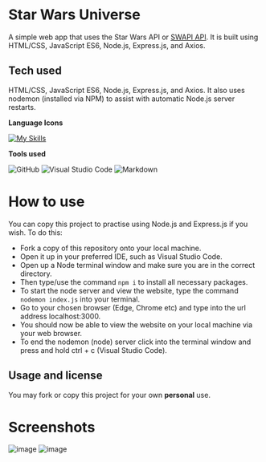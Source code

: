 # Star Wars Universe
A simple web app that uses the Star Wars API or [SWAPI API](https://swapi.dev/). It is built using HTML/CSS, JavaScript ES6, Node.js, Express.js, and Axios.

## Tech used

HTML/CSS, JavaScript ES6, Node.js, Express.js, and Axios.
It also uses nodemon (installed via NPM) to assist with automatic Node.js server restarts.

**Language Icons**

[![My Skills](https://skillicons.dev/icons?i=html,css,js,nodejs,express,git&perline=9)](https://skillicons.dev)

**Tools used**

![GitHub](https://camo.githubusercontent.com/cca71357fe98ec5f8cd6ebab9044ad2901f4b64ebda379ac81608ed9f1caa1a0/68747470733a2f2f696d672e736869656c64732e696f2f7374617469632f76313f7374796c653d666f722d7468652d6261646765266d6573736167653d47697448756226636f6c6f723d313831373137266c6f676f3d476974487562266c6f676f436f6c6f723d464646464646266c6162656c3d) ![Visual Studio Code](https://img.shields.io/badge/Visual%20Studio%20Code-0078d7.svg?style=for-the-badge&logo=visual-studio-code&logoColor=white) ![Markdown](https://img.shields.io/badge/markdown-%23000000.svg?style=for-the-badge&logo=markdown&logoColor=white)

# How to use

You can copy this project to practise using Node.js and Express.js if you wish. To do this:
- Fork a copy of this repository onto your local machine.
- Open it up in your preferred IDE, such as Visual Studio Code.
- Open up a Node terminal window and make sure you are in the correct directory.
- Then type/use the command `npm i` to install all necessary packages.
- To start the node server and view the website, type the command `nodemon index.js` into your terminal.
- Go to your chosen browser (Edge, Chrome etc) and type into the url address localhost:3000.
- You should now be able to view the website on your local machine via your web browser.
- To end the nodemon (node) server click into the terminal window and press and hold ctrl + c (Visual Studio Code).


## Usage and license

You may fork or copy this project for your own **personal** use.

# Screenshots 
![image](https://github.com/Rclarkeweb/star-wars-universe/assets/108008511/95f66d06-3494-4411-858c-9815e98d75e2)
![image](https://github.com/Rclarkeweb/star-wars-universe/assets/108008511/d31d7672-d346-4ec1-b56d-65c96049f0a7)
